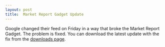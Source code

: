 ```yaml
---
layout: post
title:  Market Report Gadget Update
---
```

Google changed their feed on Friday in a way that broke the Market Report Gadget. The problem is fixed. You can download the latest update with the fix from the [downloads page](/downloads).
